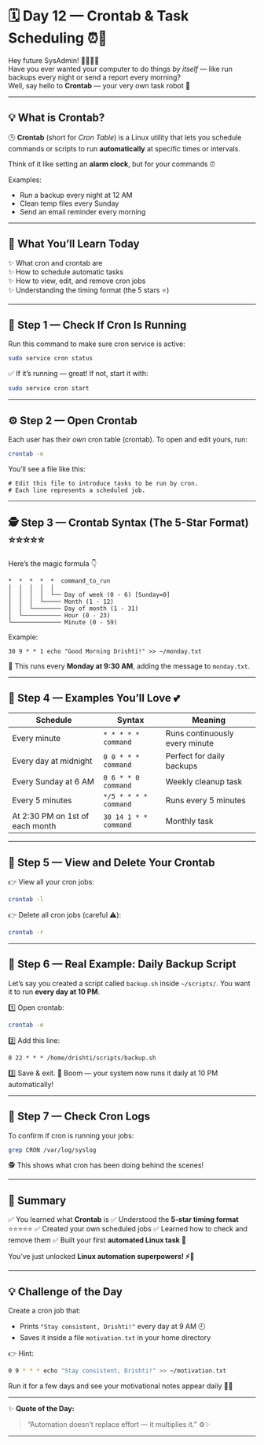 # 🗓️ **Day 12 — Crontab & Task Scheduling ⏰🤖**

Hey future SysAdmin! 👩‍💻👨‍💻  
Have you ever wanted your computer to do things *by itself* — like run backups every night or send a report every morning?  
Well, say hello to **Crontab** — your very own task robot 🤖  

---

## 💡 **What is Crontab?**

🕒 **Crontab** (short for *Cron Table*) is a Linux utility that lets you schedule commands or scripts to run **automatically** at specific times or intervals.

Think of it like setting an **alarm clock**, but for your commands ⏰  

Examples:
- Run a backup every night at 12 AM  
- Clean temp files every Sunday  
- Send an email reminder every morning  

---

## 🧠 **What You’ll Learn Today**

✨ What cron and crontab are  
✨ How to schedule automatic tasks  
✨ How to view, edit, and remove cron jobs  
✨ Understanding the timing format (the 5 stars ⭐)  

---

## 🧩 **Step 1 — Check If Cron Is Running**

Run this command to make sure cron service is active:
```bash
sudo service cron status
````

✅ If it’s running — great!
If not, start it with:

```bash
sudo service cron start
```

---

## ⚙️ **Step 2 — Open Crontab**

Each user has their *own* cron table (crontab).
To open and edit yours, run:

```bash
crontab -e
```

You’ll see a file like this:

```
# Edit this file to introduce tasks to be run by cron.
# Each line represents a scheduled job.
```

---

## 🕵️ **Step 3 — Crontab Syntax (The 5-Star Format) ⭐⭐⭐⭐⭐**

Here’s the magic formula 👇

```
*  *  *  *  *  command_to_run
│  │  │  │  │
│  │  │  │  └── Day of week (0 - 6) [Sunday=0]
│  │  │  └───── Month (1 - 12)
│  │  └──────── Day of month (1 - 31)
│  └─────────── Hour (0 - 23)
└────────────── Minute (0 - 59)
```

Example:

```
30 9 * * 1 echo "Good Morning Drishti!" >> ~/monday.txt
```

💬 This runs every **Monday at 9:30 AM**, adding the message to `monday.txt`.

---

## 🧩 **Step 4 — Examples You’ll Love 💕**

| Schedule                        | Syntax                | Meaning                        |
| ------------------------------- | --------------------- | ------------------------------ |
| Every minute                    | `* * * * * command`   | Runs continuously every minute |
| Every day at midnight           | `0 0 * * * command`   | Perfect for daily backups      |
| Every Sunday at 6 AM            | `0 6 * * 0 command`   | Weekly cleanup task            |
| Every 5 minutes                 | `*/5 * * * * command` | Runs every 5 minutes           |
| At 2:30 PM on 1st of each month | `30 14 1 * * command` | Monthly task                   |

---

## 🧠 **Step 5 — View and Delete Your Crontab**

👉 View all your cron jobs:

```bash
crontab -l
```

👉 Delete all cron jobs (careful ⚠️):

```bash
crontab -r
```

---

## 🧰 **Step 6 — Real Example: Daily Backup Script**

Let’s say you created a script called `backup.sh` inside `~/scripts/`.
You want it to run **every day at 10 PM**.

1️⃣ Open crontab:

```bash
crontab -e
```

2️⃣ Add this line:

```
0 22 * * * /home/drishti/scripts/backup.sh
```

3️⃣ Save & exit.
🎉 Boom — your system now runs it daily at 10 PM automatically!

---

## 🧩 **Step 7 — Check Cron Logs**

To confirm if cron is running your jobs:

```bash
grep CRON /var/log/syslog
```

🕵️ This shows what cron has been doing behind the scenes!

---



## 🏁 **Summary**

✅ You learned what **Crontab** is
✅ Understood the **5-star timing format** ⭐⭐⭐⭐⭐
✅ Created your own scheduled jobs
✅ Learned how to check and remove them
✅ Built your first **automated Linux task** 💪

You’ve just unlocked **Linux automation superpowers! ⚡🤖**

---

## 💡 **Challenge of the Day**

Create a cron job that:

* Prints `"Stay consistent, Drishti!"` every day at 9 AM 🕘
* Saves it inside a file `motivation.txt` in your home directory

👉 Hint:

```bash
0 9 * * * echo "Stay consistent, Drishti!" >> ~/motivation.txt
```

Run it for a few days and see your motivational notes appear daily 💪🌞

---

✨ **Quote of the Day:**

> “Automation doesn’t replace effort — it multiplies it.” ⚙️✨

---
